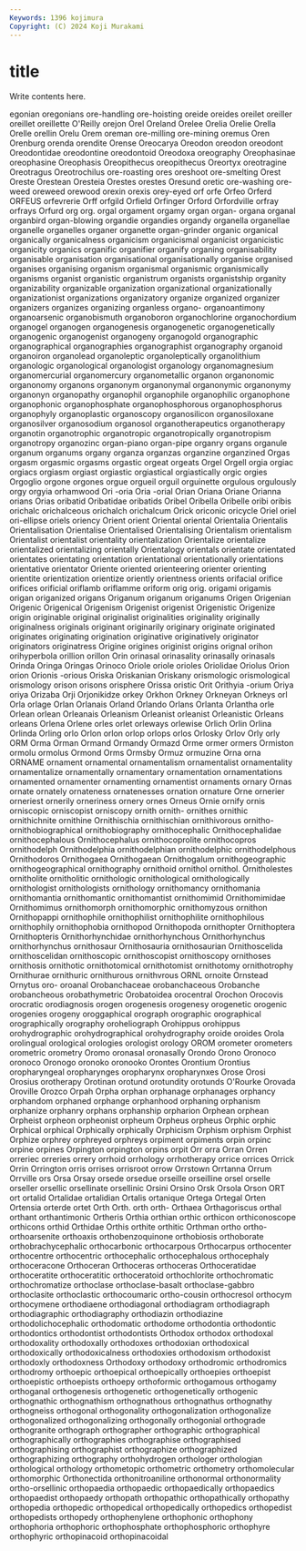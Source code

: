 ```yaml
---
Keywords: 1396 kojimura
Copyright: (C) 2024 Koji Murakami
---
```


# title

Write contents here.



egonian oregonians ore-handling
ore-hoisting oreide oreides oreilet oreiller oreillet oreillette O'Reilly orejon Orel
Oreland Orelee Orelia Orelie Orella Orelle orellin Orelu Orem oreman
ore-milling ore-mining oremus Oren Orenburg orenda orendite Orense Oreocarya Oreodon
oreodon oreodont Oreodontidae oreodontine oreodontoid Oreodoxa oreography Oreophasinae oreophasine Oreophasis
Oreopithecus oreopithecus Oreortyx oreotragine Oreotragus Oreotrochilus ore-roasting ores oreshoot ore-smelting
Orest Oreste Orestean Oresteia Orestes orestes Oresund oretic ore-washing ore-weed
oreweed orewood orexin orexis orey-eyed orf orfe Orfeo Orferd ORFEUS
orfevrerie Orff orfgild Orfield Orfinger Orford Orfordville orfray orfrays Orfurd
org org. orgal orgament orgamy organ organ- organa organal organbird
organ-blowing organdie organdies organdy organella organellae organelle organelles organer organette
organ-grinder organic organical organically organicalness organicism organicismal organicist organicistic organicity
organics organific organifier organify organing organisability organisable organisation organisational organisationally
organise organised organises organising organism organismal organismic organismically organisms organist
organistic organistrum organists organistship organity organizability organizable organization organizational organizationally
organizationist organizations organizatory organize organized organizer organizers organizes organizing organless
organo- organoantimony organoarsenic organobismuth organoboron organochlorine organochordium organogel organogen organogenesis
organogenetic organogenetically organogenic organogenist organogeny organogold organographic organographical organographies organographist
organography organoid organoiron organolead organoleptic organoleptically organolithium organologic organological organologist
organology organomagnesium organomercurial organomercury organometallic organon organonomic organonomy organons organonym
organonymal organonymic organonymy organonyn organopathy organophil organophile organophilic organophone organophonic
organophosphate organophosphorous organophosphorus organophyly organoplastic organoscopy organosilicon organosiloxane organosilver organosodium
organosol organotherapeutics organotherapy organotin organotrophic organotropic organotropically organotropism organotropy organozinc
organ-piano organ-pipe organry organs organule organum organums organy organza organzas
organzine organzined Orgas orgasm orgasmic orgasms orgastic orgeat orgeats Orgel
Orgell orgia orgiac orgiacs orgiasm orgiast orgiastic orgiastical orgiastically orgic
orgies Orgoglio orgone orgones orgue orgueil orguil orguinette orgulous orgulously
orgy orgyia orhamwood Ori -oria Oria -orial Orian Oriana Oriane
Orianna orians Orias oribatid Oribatidae oribatids Oribel Oribella Oribelle oribi
oribis orichalc orichalceous orichalch orichalcum Orick oriconic oricycle Oriel oriel
ori-ellipse oriels oriency Orient orient Oriental oriental Orientalia Orientalis Orientalisation
Orientalise Orientalised Orientalising Orientalism orientalism Orientalist orientalist orientality orientalization Orientalize
orientalize orientalized orientalizing orientally Orientalogy orientals orientate orientated orientates orientating
orientation orientational orientationally orientations orientative orientator Oriente oriented orienteering orienter
orienting orientite orientization orientize oriently orientness orients orifacial orifice orifices
orificial oriflamb oriflamme oriform orig orig. origami origamis origan origanized
origans Origanum origanum origanums Origen Origenian Origenic Origenical Origenism Origenist
origenist Origenistic Origenize origin originable original originalist originalities originality originally
originalness originals originant originarily originary originate originated originates originating origination
originative originatively originator originators originatress Origine origines originist origins orignal
orihon orihyperbola orillion orillon Orin orinasal orinasality orinasally orinasals Orinda
Oringa Oringas Orinoco Oriole oriole orioles Oriolidae Oriolus Orion orion
Orionis -orious Oriska Oriskanian Oriskany orismologic orismological orismology orison orisons
orisphere Orissa oristic Orit Orithyia -orium Oriya oriya Orizaba Orji
Orjonikidze orkey Orkhon Orkney Orkneyan Orkneys orl Orla orlage Orlan
Orlanais Orland Orlando Orlans Orlanta Orlantha orle Orlean orlean Orleanais
Orleanism Orleanist orleanist Orleanistic Orleans orleans Orlena Orlene orles orlet
orleways orlewise Orlich Orlin Orlina Orlinda Orling orlo Orlon orlon
orlop orlops orlos Orlosky Orlov Orly orly ORM Orma Orman
Ormand Ormandy Ormazd Orme ormer ormers Ormiston ormolu ormolus Ormond
Orms Ormsby Ormuz ormuzine Orna orna ORNAME ornament ornamental ornamentalism
ornamentalist ornamentality ornamentalize ornamentally ornamentary ornamentation ornamentations ornamented ornamenter ornamenting
ornamentist ornaments ornary Ornas ornate ornately ornateness ornatenesses ornation ornature
Orne ornerier orneriest ornerily orneriness ornery ornes Orneus Ornie ornify
ornis orniscopic orniscopist orniscopy ornith ornith- ornithes ornithic ornithichnite ornithine
Ornithischia ornithischian ornithivorous ornitho- ornithobiographical ornithobiography ornithocephalic Ornithocephalidae ornithocephalous Ornithocephalus
ornithocoprolite ornithocopros ornithodelph Ornithodelphia ornithodelphian ornithodelphic ornithodelphous Ornithodoros Ornithogaea Ornithogaean
Ornithogalum ornithogeographic ornithogeographical ornithography ornithoid ornithol ornithol. Ornitholestes ornitholite ornitholitic
ornithologic ornithological ornithologically ornithologist ornithologists ornithology ornithomancy ornithomania ornithomantia ornithomantic
ornithomantist ornithomimid Ornithomimidae Ornithomimus ornithomorph ornithomorphic ornithomyzous ornithon Ornithopappi ornithophile
ornithophilist ornithophilite ornithophilous ornithophily ornithophobia ornithopod Ornithopoda ornithopter Ornithoptera Ornithopteris
Ornithorhynchidae ornithorhynchous Ornithorhynchus ornithorhynchus ornithosaur Ornithosauria ornithosaurian Ornithoscelida ornithoscelidan ornithoscopic
ornithoscopist ornithoscopy ornithoses ornithosis ornithotic ornithotomical ornithotomist ornithotomy ornithotrophy Ornithurae
ornithuric ornithurous ornithvrous ORNL ornoite Ornstead Ornytus oro- oroanal Orobanchaceae
orobanchaceous Orobanche orobancheous orobathymetric Orobatoidea orocentral Orochon Orocovis orocratic orodiagnosis
orogen orogenesis orogenesy orogenetic orogenic orogenies orogeny oroggaphical orograph orographic
orographical orographically orography oroheliograph Orohippus orohippus orohydrographic orohydrographical orohydrography oroide
oroides Orola orolingual orological orologies orologist orology OROM orometer orometers
orometric orometry Oromo oronasal oronasally Orondo Orono Oronoco oronoco Oronogo
oronoko oronooko Orontes Orontium Orontius oropharyngeal oropharynges oropharynx oropharynxes Orose
Orosi Orosius orotherapy Orotinan orotund orotundity orotunds O'Rourke Orovada Oroville
Orozco Orpah Orpha orphan orphanage orphanages orphancy orphandom orphaned orphange
orphanhood orphaning orphanism orphanize orphanry orphans orphanship orpharion Orphean orphean
Orpheist orpheon orpheonist orpheum Orpheus orpheus Orphic orphic Orphical orphical
Orphically orphically Orphicism Orphism orphism Orphist Orphize orphrey orphreyed orphreys
orpiment orpiments orpin orpinc orpine orpines Orpington orpington orpins orpit
Orr orra Orran Orren orreriec orreries orrery orrhoid orrhology orrhotherapy
orrice orrices Orrick Orrin Orrington orris orrises orrisroot orrow Orrstown
Orrtanna Orrum Orrville ors Orsa Orsay orsede orsedue orseille orseilline
orsel orselle orseller orsellic orsellinate orsellinic Orsini Orsino Orsk Orsola
Orson ORT ort ortalid Ortalidae ortalidian Ortalis ortanique Ortega Ortegal
Orten Ortensia orterde ortet Orth Orth. orth orth- Orthaea Orthagoriscus
orthal orthant orthantimonic Ortheris Orthia orthian orthic orthicon orthiconoscope orthicons
orthid Orthidae Orthis orthite orthitic Orthman ortho ortho- orthoarsenite orthoaxis
orthobenzoquinone orthobiosis orthoborate orthobrachycephalic orthocarbonic orthocarpous Orthocarpus orthocenter orthocentre orthocentric
orthocephalic orthocephalous orthocephaly orthoceracone Orthoceran Orthoceras orthoceras Orthoceratidae orthoceratite orthoceratitic
orthoceratoid orthochlorite orthochromatic orthochromatize orthoclase orthoclase-basalt orthoclase-gabbro orthoclasite orthoclastic orthocoumaric
ortho-cousin orthocresol orthocym orthocymene orthodiaene orthodiagonal orthodiagram orthodiagraph orthodiagraphic orthodiagraphy
orthodiazin orthodiazine orthodolichocephalic orthodomatic orthodome orthodontia orthodontic orthodontics orthodontist orthodontists
Orthodox orthodox orthodoxal orthodoxality orthodoxally orthodoxes orthodoxian orthodoxical orthodoxically orthodoxicalness
orthodoxies orthodoxism orthodoxist orthodoxly orthodoxness Orthodoxy orthodoxy orthodromic orthodromics orthodromy
orthoepic orthoepical orthoepically orthoepies orthoepist orthoepistic orthoepists orthoepy orthoformic orthogamous
orthogamy orthoganal orthogenesis orthogenetic orthogenetically orthogenic orthognathic orthognathism orthognathous orthognathus
orthognathy orthogneiss orthogonal orthogonality orthogonalization orthogonalize orthogonalized orthogonalizing orthogonally orthogonial
orthograde orthogranite orthograph orthographer orthographic orthographical orthographically orthographies orthographise orthographised
orthographising orthographist orthographize orthographized orthographizing orthography orthohydrogen orthologer orthologian orthological
orthology orthometopic orthometric orthometry orthomolecular orthomorphic Orthonectida orthonitroaniline orthonormal orthonormality
ortho-orsellinic orthopaedia orthopaedic orthopaedically orthopaedics orthopaedist orthopaedy orthopath orthopathic orthopathically
orthopathy orthopedia orthopedic orthopedical orthopedically orthopedics orthopedist orthopedists orthopedy orthophenylene
orthophonic orthophony orthophoria orthophoric orthophosphate orthophosphoric orthophyre orthophyric orthopinacoid orthopinacoidal
